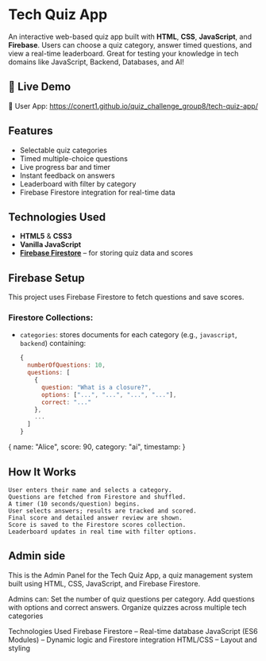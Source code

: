 # Tech Quiz App

An interactive web-based quiz app built with **HTML**, **CSS**, **JavaScript**, and **Firebase**. Users can choose a quiz category, answer timed questions, and view a real-time leaderboard. Great for testing your knowledge in tech domains like JavaScript, Backend, Databases, and AI!


## 🚀 Live Demo
🔗 User App: https://conert1.github.io/quiz_challenge_group8/tech-quiz-app/


## Features

-  Selectable quiz categories
-  Timed multiple-choice questions
-  Live progress bar and timer
-  Instant feedback on answers
-  Leaderboard with filter by category
-  Firebase Firestore integration for real-time data
 
 
## Technologies Used

- **HTML5** & **CSS3**
- **Vanilla JavaScript**
- [**Firebase Firestore**](https://firebase.google.com/docs/firestore) – for storing quiz data and scores


## Firebase Setup

This project uses Firebase Firestore to fetch questions and save scores.

### Firestore Collections:
- `categories`: stores documents for each category (e.g., `javascript`, `backend`) containing:
  ```js
  {
    numberOfQuestions: 10,
    questions: [
      {
        question: "What is a closure?",
        options: ["...", "...", "...", "..."],
        correct: "..."
      },
      ...
    ]
  }


{
  name: "Alice",
  score: 90,
  category: "ai",
  timestamp: <Firebase Server Timestamp>
}


## How It Works

    User enters their name and selects a category.
    Questions are fetched from Firestore and shuffled.
    A timer (10 seconds/question) begins.
    User selects answers; results are tracked and scored.
    Final score and detailed answer review are shown.
    Score is saved to the Firestore scores collection.
    Leaderboard updates in real time with filter options.


## Admin side  

This is the Admin Panel for the Tech Quiz App, a quiz management system built using HTML, CSS, JavaScript, and Firebase Firestore.

Admins can:
    Set the number of quiz questions per category.
    Add questions with options and correct answers.
    Organize quizzes across multiple tech categories


Technologies Used
    Firebase Firestore – Real-time database
    JavaScript (ES6 Modules) – Dynamic logic and Firestore integration
    HTML/CSS – Layout and styling





